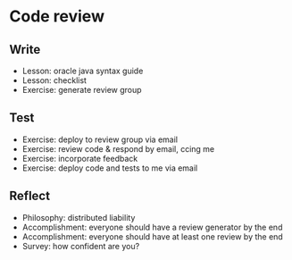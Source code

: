 # Code review

## Write

- Lesson: oracle java syntax guide
- Lesson: checklist
- Exercise: generate review group

## Test

- Exercise: deploy to review group via email
- Exercise: review code & respond by email, ccing me
- Exercise: incorporate feedback
- Exercise: deploy code and tests to me via email

## Reflect

- Philosophy: distributed liability
- Accomplishment: everyone should have a review generator by the end
- Accomplishment: everyone should have at least one review by the end
- Survey: how confident are you?